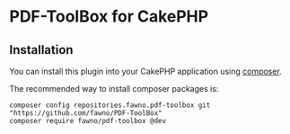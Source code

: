 # PDF-ToolBox for CakePHP

## Installation

You can install this plugin into your CakePHP application using [composer](https://getcomposer.org).

The recommended way to install composer packages is:

```
composer config repositories.fawno.pdf-toolbox git "https://github.com/fawno/PDF-ToolBox"
composer require fawno/pdf-toolbox @dev
```
